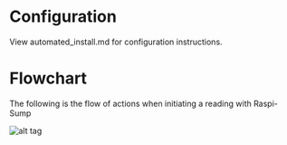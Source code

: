 Configuration
=============

View automated_install.md for configuration instructions.

Flowchart
=========

The following is the flow of actions when initiating a reading with Raspi-Sump


![alt tag](http://www.linuxnorth.org/raspi-sump/images/raspi_sump_flowchart.jpg)
